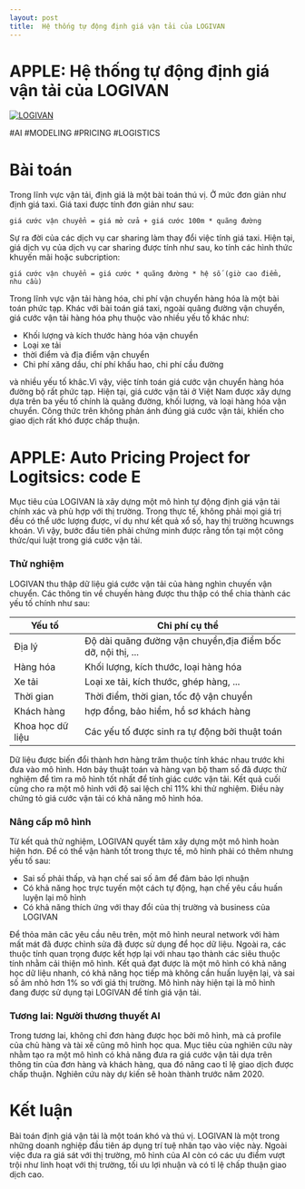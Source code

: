 ```yaml
---
layout: post
title:  Hệ thống tự động định giá vận tải của LOGIVAN
---
```


# APPLE: Hệ thống tự động định giá vận tải của LOGIVAN

[![LOGIVAN](https://www.logivan.com/wp-content/uploads/2019/05/logo-02.png)](https://www.logivan.com/)

\#AI #MODELING #PRICING #LOGISTICS 
# Bài toán
Trong lĩnh vực vận tải, định giá là một bài toán thú vị. Ở mức đơn giản như định giá taxi. Giá taxi được tính đơn giản như sau:
```
giá cước vận chuyển = giá mở cửa + giá cước 100m * quãng đường
```
Sự ra đời của các dịch vụ car sharing làm thay đổi việc tính giá taxi. Hiện tại, giá dịch vụ của dịch vụ car sharing được tính như sau, ko tính các hình thức khuyến mãi hoặc subcription:
```
giá cước vận chuyển = giá cước * quãng đường * hệ số (giờ cao điểm, nhu cầu)
```
Trong lĩnh vực vận tải hàng hóa, chi phí vận chuyển hàng hóa là một bài toán phức tạp. Khác với bài toán giá taxi, ngoài quãng đường vận chuyển, giá cước vận tải hàng hóa phụ thuộc vào nhiều yếu tố khác như:
- Khối lượng và kích thước hàng hóa vận chuyển
- Loại xe tải
- thời điểm và địa điểm vận chuyển
- Chi phí xăng dầu, chí phí khấu hao, chi phí cầu đường

và nhiều yếu tố khâc.Vì vậy, việc tính toán giá cước vận chuyển hàng hóa đường bộ rất phức tạp. Hiện tại, giá cước vận tải ở Việt Nam được xây dựng dựa trên ba yếu tố chính là quãng đường, khối lượng, và loại hàng hóa vận chuyển. Công thức trên không phản ánh đúng giá cước vận tải, khiến cho giao dịch rất khó được chấp thuận.

# APPLE: Auto Pricing Project for Logitsics: code E
Mục tiêu của LOGIVAN là xây dựng một mô hình tự động định giá vận tải chính xác và phù hợp với thị trường. Trong thực tế, không phải mọi giá trị đều có thể ước lượng được, ví dụ như kết quả xổ số, hay thị trường hcuwngs khoán. Vì vậy, bước đầu tiên phải chứng minh được rằng tồn tại một công thức/qui luật trong giá cước vận tải.
### Thử nghiệm
LOGIVAN thu thập dữ liệu giá cước vận tải của hàng nghìn chuyến vận chuyển. Các thông tin về chuyến hàng được thu thập có thể chia thành các yếu tố chính như sau:

| Yếu tố | Chi phí cụ thể |
| ------ | -------------- |
| Địa lý | Độ dài quãng đường vận chuyển,địa điểm bốc dỡ, nội thị, ... |
| Hàng hóa | Khối lượng, kích thước, loại hàng hóa |
| Xe tải | Loại xe tải, kích thước, ghép hàng, ... |
| Thời gian | Thời điểm, thời gian, tốc độ vận chuyển|
| Khách hàng | hợp đồng, bảo hiểm, hồ sơ khách hàng |
| Khoa học dữ liệu | Các yếu tố được sinh ra tự động bởi thuật toán |

Dữ liệu được biến đổi thành hơn hàng trăm thuộc tính khác nhau trước khi đưa vào mô hình. Hơn bảy thuật toán và hàng vạn bộ tham số đã được thử nghiệm để tìm ra mô hình tốt nhất để tính giác cước vận tải. Kết quả cuối cùng cho ra một mô hình với độ sai lệch chỉ 11% khi thử nghiệm. Điều này chứng tỏ giá cước vận tải có khả năng mô hình hóa.
### Nâng cấp mô hình

Từ kết quả thử nghiệm, LOGIVAN quyết tâm xây dựng một mô hình hoàn hiện hơn. Để có thể vận hành tốt trong thực tế, mô hình phải có thêm nhưng yếu tố sau:
- Sai số phải thấp, và hạn chế sai số âm để đảm bảo lợi nhuận
- Có khả năng học trực tuyến một cách tự động, hạn chế yêu cầu huấn luyện lại mô hình
- Có khả năng thích ứng với thay đổi của thị trường và business của LOGIVAN

Để thỏa mãn câc yêu cầu nêu trên, một mô hình neural network với hàm mất mát đã được chình sửa đã được sử dụng để học dữ liệu. Ngoài ra, các thuộc tính quan trọng được kết hợp lại với nhau tạo thành các siêu thuộc tính nhằm cải thiện mô hình. Kết quả đạt được là một mô hình có khả năng học dữ liệu nhanh, có khả năng học tiếp mà không cần huấn luyện lại, và sai số âm nhỏ hơn 1% so với giá thị trường. Mô hình này hiện tại là mô hình đang được sử dụng tại LOGIVAN để tính giá vận tải.

### Tương lai: Người thương thuyết AI

Trong tương lai, không chỉ đơn hàng được học bởi mô hình, mà cả profile của chủ hàng và tài xế cũng mô hình học qua. Mục tiêu của nghiên cứu này nhằm tạo ra một mô hình có khả năng đưa ra giá cước vận tải dựa trên thông tin của đơn hàng và khách hàng, qua đó nâng cao tỉ lệ giao dịch được chấp thuận. Nghiên cứu này dự kiến sẽ hoàn thành trước năm 2020.

# Kết luận
Bài toán định giá vận tải là một toán khó và thú vị. LOGIVAN là một trong những doanh nghiệp đầu tiên áp dụng trí tuệ nhân tạo vào việc này. Ngoài việc đưa ra giá sát với thị trường, mô hình của AI còn có các ưu điểm vượt trội như linh hoạt với thị trường, tối ưu lợi nhuận và có tỉ lệ chấp thuận giao dịch cao.
